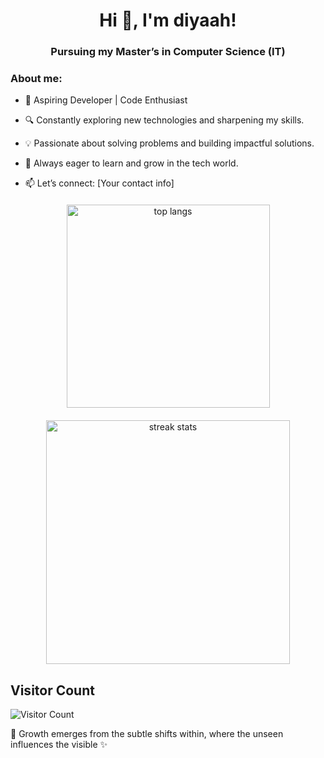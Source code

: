 
<h1 align="center">Hi 👋, I'm diyaah!</h1>
<h3 align="center">Pursuing my Master’s in Computer Science (IT)</h3>

### About me:
- 🚀 Aspiring Developer | Code Enthusiast
- 🔍 Constantly exploring new technologies and sharpening my skills.
- 💡 Passionate about solving problems and building impactful solutions.
- 🌱 Always eager to learn and grow in the tech world.

- 📫 Let’s connect: [Your contact info]

<div align="center" style="margin: 20px 0;">
<img width="325" src="https://github-readme-stats.vercel.app/api/top-langs/?username=diiya07&hide=HTML,Ruby,Kotlin,CMake,Shell,Swift,Objective-C,C++,C&langs_count=30&layout=compact&theme=react&border_radius=10&size_weight=0.5&count_weight=0.5&exclude_repo=github-readme-stats&count_private=true&order=2" alt="top langs" />
</div>

<div align="center" style="margin: 20px 0;">
  <img width="390" src="https://streak-stats.demolab.com/?user=diiya07&count_private=true&theme=react&border_radius=10" alt="streak stats"/>
</div>

## Visitor Count
![Visitor Count](https://profile-counter.glitch.me/diiya07/count.svg)


🌱 Growth emerges from the subtle shifts within, where the unseen influences the visible ✨
